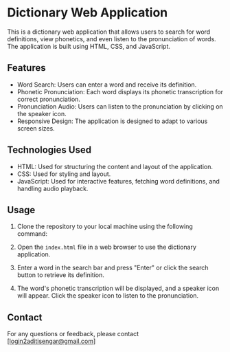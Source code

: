 # Dictionary Web Application

This is a dictionary web application that allows users to search for word definitions, view phonetics, and even listen to the pronunciation of words. The application is built using HTML, CSS, and JavaScript.

## Features

- Word Search: Users can enter a word and receive its definition.
- Phonetic Pronunciation: Each word displays its phonetic transcription for correct pronunciation.
- Pronunciation Audio: Users can listen to the pronunciation by clicking on the speaker icon.
- Responsive Design: The application is designed to adapt to various screen sizes.

## Technologies Used

- HTML: Used for structuring the content and layout of the application.
- CSS: Used for styling and layout.
- JavaScript: Used for interactive features, fetching word definitions, and handling audio playback.

## Usage

1. Clone the repository to your local machine using the following command:

2. Open the `index.html` file in a web browser to use the dictionary application.

3. Enter a word in the search bar and press "Enter" or click the search button to retrieve its definition.

4. The word's phonetic transcription will be displayed, and a speaker icon will appear. Click the speaker icon to listen to the pronunciation.

## Contact

For any questions or feedback, please contact [login2aditisengar@gmail.com]
